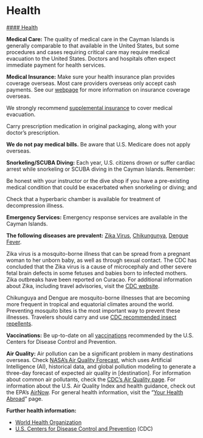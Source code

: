 # Health

[#### Health](javascript:void(0); "Health")

**Medical Care:** The quality of medical care in the Cayman Islands is generally comparable to that available in the United States, but some procedures and cases requiring critical care may require medical evacuation to the United States. Doctors and hospitals often expect immediate payment for health services.

**Medical Insurance:** Make sure your health insurance plan provides coverage overseas. Most care providers overseas only accept cash payments. See our [webpage](https://travel.state.gov/content/travel/en/international-travel/before-you-go/your-health-abroad/Insurance_Coverage_Overseas.html) for more information on insurance coverage overseas.

We strongly recommend [supplemental insurance](https://travel.state.gov/content/travel/en/international-travel/before-you-go/your-health-abroad/Insurance_Coverage_Overseas.html) to cover medical evacuation.

Carry prescription medication in original packaging, along with your doctor’s prescription.

**We do not pay medical bills.** Be aware that U.S. Medicare does not apply overseas.

**Snorkeling/SCUBA Diving:** Each year, U.S. citizens drown or suffer cardiac arrest while snorkeling or SCUBA diving in the Cayman Islands. Remember:

Be honest with your instructor or the dive shop if you have a pre-existing medical condition that could be exacerbated when snorkeling or diving; and

Check that a hyperbaric chamber is available for treatment of decompression illness.

**Emergency Services:** Emergency response services are available in the Cayman Islands.

**The following diseases are prevalent:** [Zika Virus](http://www.cdc.gov/zika/index.html), [Chikungunya](http://www.cdc.gov/chikungunya/), [Dengue Fever](http://www.cdc.gov/Dengue/).

Zika virus is a mosquito-borne illness that can be spread from a pregnant woman to her unborn baby, as well as through sexual contact. The CDC has concluded that the Zika virus is a cause of microcephaly and other severe fetal brain defects in some fetuses and babies born to infected mothers. Zika outbreaks have been reported on Curacao. For additional information about Zika, including travel advisories, visit the [CDC website](http://www.cdc.gov/zika/index.html).

Chikunguya and Dengue are mosquito-borne illnesses that are becoming more frequent in tropical and equatorial climates around the world. Preventing mosquito bites is the most important way to prevent these illnesses. Travelers should carry and use [CDC recommended insect repellents](http://wwwnc.cdc.gov/travel/yellowbook/2016/the-pre-travel-consultation/protection-against-mosquitoes-ticks-other-arthropods).

**Vaccinations:** Be up-to-date on all [vaccinations](https://www.cdc.gov/vaccines/index.html) recommended by the U.S. Centers for Disease Control and Prevention.

**Air Quality:** Air pollution can be a significant problem in many destinations overseas. Check [NASA’s Air Quality Forecast](https://aeronet.gsfc.nasa.gov/new_web/aqforecast), which uses Artificial Intelligence (AI), historical data, and global pollution modeling to generate a three-day forecast of expected air quality in [destination]. For information about common air pollutants, check the [CDC’s Air Quality page](https://www.cdc.gov/air-quality/pollutants/). For information about the U.S. Air Quality Index and health guidance, check out the EPA’s [AirNow](https://www.airnow.gov/aqi/aqi-basics/). For general health information, visit the “[Your Health Abroad](https://travel.state.gov/content/travel/en/international-travel/before-you-go/your-health-abroad.html)” page.

**Further health information:**

* [World Health Organization](https://www.who.int/)
* [U.S. Centers for Disease Control and Prevention](http://wwwnc.cdc.gov/travel/) (CDC)